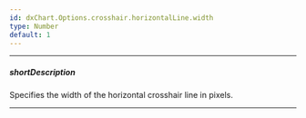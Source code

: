```yaml
---
id: dxChart.Options.crosshair.horizontalLine.width
type: Number
default: 1
---
```

---
##### shortDescription
Specifies the width of the horizontal crosshair line in pixels.

---
